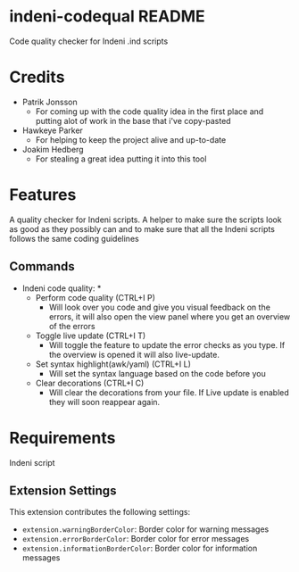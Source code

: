 # indeni-codequal README

Code quality checker for Indeni .ind scripts

# Credits
* Patrik Jonsson
    * For coming up with the code quality idea in the first place and putting alot of work in the base that i've copy-pasted
* Hawkeye Parker
    * For helping to keep the project alive and up-to-date
* Joakim Hedberg
    * For stealing a great idea putting it into this tool

# Features
A quality checker for Indeni scripts. A helper to make sure the scripts look as good as they possibly can and to make sure that all the Indeni scripts follows the same coding guidelines

## Commands
* Indeni code quality: *
    * Perform code quality (CTRL+I P)
        * Will look over you code and give you visual feedback on the errors, it will also open the view panel where you get an overview of the errors
    * Toggle live update (CTRL+I T)
        * Will toggle the feature to update the error checks as you type. If the overview is opened it will also live-update.
    * Set syntax highlight(awk/yaml) (CTRL+I L)
        * Will set the syntax language based on the code before you
    * Clear decorations (CTRL+I C)
        * Will clear the decorations from your file. If Live update is enabled they will soon reappear again.

# Requirements
Indeni script

## Extension Settings

This extension contributes the following settings:

* `extension.warningBorderColor`: Border color for warning messages
* `extension.errorBorderColor`: Border color for error messages
* `extension.informationBorderColor`: Border color for information messages